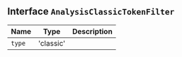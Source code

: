 ## Interface `AnalysisClassicTokenFilter`

| Name | Type | Description |
| - | - | - |
| `type` | 'classic' | &nbsp; |
